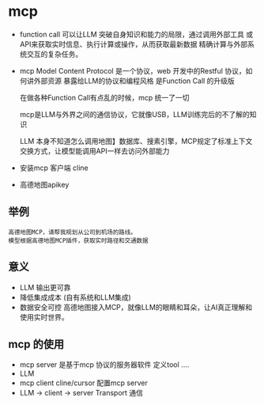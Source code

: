 # mcp

- function call
    可以让LLM 突破自身知识和能力的局限，通过调用外部工具
    或API来获取实时信息、执行计算或操作，从而获取最新数据
    精确计算与外部系统交互的复杂任务。
- mcp Model Content Protocol
    是一个协议，web 开发中的Restful 协议，如何讲外部资源
    暴露给LLM的协议和编程风格
    是Function Call 的升级版

    在做各种Function Call有点乱的时候，mcp 统一了一切

    mcp是LLM与外界之间的通信协议，它就像USB，LLM训练完后的不了解的知识

    LLM 本身不知道怎么调用地图】数据库、搜素引擎，MCP规定了标准上下文
    交换方式，让模型能调用API一样去访问外部能力

- 安装mcp 客户端 cline
- 高德地图apikey


## 举例
    高德地图MCP，请帮我规划从公司到机场的路线。
    模型根据高德地图MCP插件，获取实时路径和交通数据

## 意义
- LLM 输出更可靠
- 降低集成成本 (自有系统和LLM集成)
- 数据安全可控
高德地图接入MCP，就像LLM的眼睛和耳朵，让AI真正理解和使用实时世界。

## mcp 的使用
- mcp server 是基于mcp 协议的服务器软件
    定义tool ....
- LLM
- mcp client cline/cursor
    配置mcp server
- LLM -> client -> server Transport 通信
